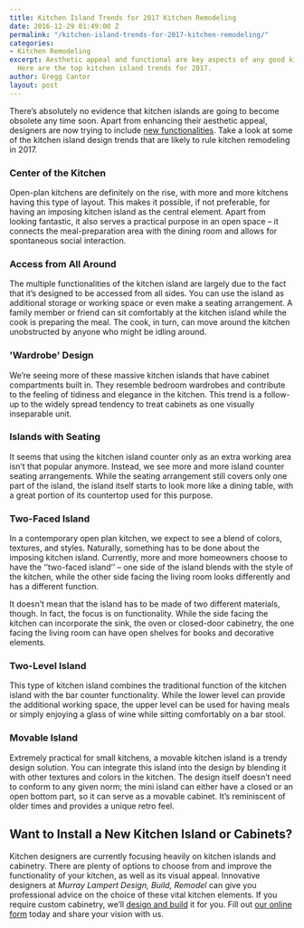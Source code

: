 ```yaml
---
title: Kitchen Island Trends for 2017 Kitchen Remodeling
date: 2016-12-29 01:49:00 Z
permalink: "/kitchen-island-trends-for-2017-kitchen-remodeling/"
categories:
- Kitchen Remodeling
excerpt: Aesthetic appeal and functional are key aspects of any good kitchen island.
  Here are the top kitchen island trends for 2017.
author: Gregg Cantor
layout: post
---
```


There’s absolutely no evidence that kitchen islands are going to become obsolete any time soon. Apart from enhancing their aesthetic appeal, designers are now trying to include <a href="http://murraylampert.com/smart-drawers-kitchen-remodeling-san-diego">new functionalities</a>. Take a look at some of the kitchen island design trends that are likely to rule kitchen remodeling in 2017.

<h3>Center of the Kitchen</h3>
Open-plan kitchens are definitely on the rise, with more and more kitchens having this type of layout. This makes it possible, if not preferable, for having an imposing kitchen island as the central element. Apart from looking fantastic, it also serves a practical purpose in an open space – it connects the meal-preparation area with the dining room and allows for spontaneous social interaction.

<h3>Access from All Around</h3>
The multiple functionalities of the kitchen island are largely due to the fact that it’s designed to be accessed from all sides. You can use the island as additional storage or working space or even make a seating arrangement. A family member or friend can sit comfortably at the kitchen island while the cook is preparing the meal. The cook, in turn, can move around the kitchen unobstructed by anyone who might be idling around.

<h3>'Wardrobe' Design</h3>
We’re seeing more of these massive kitchen islands that have cabinet compartments built in. They resemble bedroom wardrobes and contribute to the feeling of tidiness and elegance in the kitchen. This trend is a follow-up to the widely spread tendency to treat cabinets as one visually inseparable unit.

<h3>Islands with Seating</h3>
It seems that using the kitchen island counter only as an extra working area isn’t that popular anymore. Instead, we see more and more island counter seating arrangements. While the seating arrangement still covers only one part of the island, the island itself starts to look more like a dining table, with a great portion of its countertop used for this purpose.

<h3>Two-Faced Island</h3>
In a contemporary open plan kitchen, we expect to see a blend of colors, textures, and styles. Naturally, something has to be done about the imposing kitchen island. Currently, more and more homeowners choose to have the ‘’two-faced island’’ – one side of the island blends with the style of the kitchen, while the other side facing the living room looks differently and has a different function.

It doesn’t mean that the island has to be made of two different materials, though. In fact, the focus is on functionality. While the side facing the kitchen can incorporate the sink, the oven or closed-door cabinetry, the one facing the living room can have open shelves for books and decorative elements.

<h3>Two-Level Island</h3>
This type of kitchen island combines the traditional function of the kitchen island with the bar counter functionality. While the lower level can provide the additional working space, the upper level can be used for having meals or simply enjoying a glass of wine while sitting comfortably on a bar stool.

<h3>Movable Island</h3>
Extremely practical for small kitchens, a movable kitchen island is a trendy design solution. You can integrate this island into the design by blending it with other textures and colors in the kitchen. The design itself doesn’t need to conform to any given norm; the mini island can either have a closed or an open bottom part, so it can serve as a movable cabinet. It’s reminiscent of older times and provides a unique retro feel.

<h2>Want to Install a New Kitchen Island or Cabinets?</h2>
Kitchen designers are currently focusing heavily on kitchen islands and cabinetry. There are plenty of options to choose from and improve the functionality of your kitchen, as well as its visual appeal. Innovative designers at <em>Murray Lampert Design, Build, Remodel </em>can give you professional advice on the choice of these vital kitchen elements. If you require custom cabinetry, we’ll <a href="http://murraylampert.com/design-build-services-san-diego/">design and build</a> it for you. Fill out <a href="http://murraylampert.com/contact/">our online form</a> today and share your vision with us.

&nbsp;

&nbsp;
